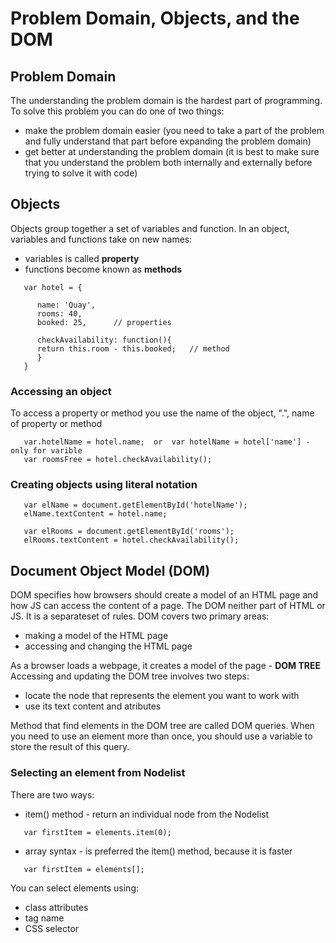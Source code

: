 # Problem Domain, Objects, and the DOM

## Problem Domain

The understanding the problem domain is the hardest part of programming.
To solve this problem you can do one of two things:

- make the problem domain easier (you need to take a part of the problem and fully understand that part before expanding the problem domain)
- get better at understanding the problem domain (it is best to make sure that you understand the problem both internally and externally before trying to solve it with code)

## Objects

Objects group together a set of variables and function.
In an object, variables and functions take on new names:

- variables is called **property**
- functions become known as **methods**
```
   var hotel = {
   
      name: 'Quay',
      rooms: 40,
      booked: 25,      // properties
      
      checkAvailability: function(){
      return this.room - this.booked;   // method
      }
   }
```

### Accessing an object

To access a property or method you use the name of the object, ".", name of property or method
```
   var.hotelName = hotel.name;  or  var hotelName = hotel['name'] - only for varible
   var roomsFree = hotel.checkAvailability();
```

### Creating objects using literal notation

```
   var elName = document.getElementById('hotelName');
   elName.textContent = hotel.name;
   
   var elRooms = document.getElementById('rooms');
   elRooms.textContent = hotel.checkAvailability();
```

## Document Object Model (DOM)

DOM specifies how browsers should create a model of an HTML page and how JS can access the content of a page.
The DOM neither part of HTML or JS. It is a separateset of rules.
DOM covers two primary areas:

- making a model of the HTML page
- accessing and changing the HTML page

As a browser loads a webpage, it creates a model of the page - **DOM TREE**
Accessing and updating the DOM tree involves two steps:
- locate the node that represents the element you want to work with
- use its text content and atributes

Method that find elements in the DOM tree are called DOM queries.
When you need to use an element more than once, you should use a variable to store the result of this query.

### Selecting an element from Nodelist

There are two ways:

- item() method - return an individual node from the Nodelist
```
   var firstItem = elements.item(0);
```
- array syntax - is preferred the item() method, because it is faster
```
   var firstItem = elements[];
```

You can select elements using: 

- class attributes
- tag name
- CSS selector

   


